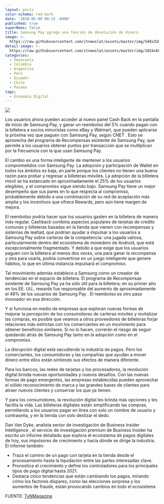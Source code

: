 ```yaml
---
layout: posts
color-schema: red-dark
date: '2018-05-09 09:32 -0400'
published: true
superNews: false
title: Samsung Pay agrega una función de devolución de dinero
image: >-
  https://raw.githubusercontent.com/itnewslat/assets/master/img/540x320/Samsung-Pay-p.jpg
detail-image: >-
  https://raw.githubusercontent.com/itnewslat/assets/master/img/1024x680/Samsung-Pay-g.jpg
categories:
  - Venezuela
  - Colombia
  - Argentina
  - Perú
  - Ecuador
  - Chile
  - Panama
tags:
  - Economía Digital
---
```

![](http://static.businessinsider.com/image/5af0590f19ee865f008b4907-750.jpg)

Los usuarios ahora pueden acceder al nuevo panel Cash Back en la pantalla de inicio de Samsung Pay, y ganar un reembolso del 5% cuando pagan con la billetera a socios minoristas como eBay y Walmart, que pueden aplicarse la próxima vez que paguen con Samsung Pay, según CNET . Esto se aprovecha del programa de Recompensas existente de Samsung Pay, que permite a los usuarios obtener puntos por transacción que se multiplican por la frecuencia con la que usan Samsung Pay.

El cambio es una forma inteligente de mantener a los usuarios comprometidos con Samsung Pay. La adopción y participación de Wallet en todos los ámbitos es baja, en parte porque los clientes no tienen una buena razón para probar y regresar a billeteras móviles. La adopción de la billetera móvil se ha estancado en aproximadamente el 25% de los usuarios elegibles, y el compromiso sigue siendo bajo. Samsung Pay tiene un mejor desempeño que sus pares en lo que respecta al compromiso, probablemente debido a una combinación de su red de aceptación más amplia y los incentivos que ofrece Rewards, pero aún tiene margen de mejora.

El reembolso podría hacer que los usuarios gasten en la billetera de manera más regular. Cashback combina aspectos populares de tarjetas de crédito comunes y billeteras basadas en la tienda que vienen con recompensas y sistemas de lealtad, que podrían ayudar a impulsar a los usuarios a Samsung Pay sobre carteras de la competencia: una jugada valiosa, particularmente dentro del ecosistema de monedero de Android, que está excepcionalmente fragmentado. Y debido a que exige que los usuarios paguen con la billetera al menos dos veces, una para ganar la recompensa y otra para usarla, podría convertirse en un juego inteligente que genere hábitos, lo que en última instancia impulsará el compromiso.

Tal movimiento además establece a Samsung como un creador de tendencias en el espacio de billetera. El programa de Recompensas existente de Samsung Pay ya ha sido útil para la billetera; en su primer año en los EE. UU., rewards fue responsable del aumento de aproximadamente el 49% de los usuarios de Samsung Pay . El reembolso es otro paso innovador en esa dirección.

Y si funciona en medio de empresas que exploran nuevas formas de mejorar la percepción de los consumidores de carteras móviles y revitalizar las compras, es posible que veamos a otros proveedores de billeteras forjar relaciones más estrictas con los comerciantes en un movimiento para obtener beneficios similares. Si no lo hacen, correrán el riesgo de seguir quedando atrás de Samsung Pay tanto en la adopción como en el compromiso.

La disrupción digital está sacudiendo la industria de pagos. Pero los comerciantes, los consumidores y las compañías que ayudan a mover dinero entre ellos están sintiendo sus efectos de manera diferente.

Para los bancos, las redes de tarjetas y los procesadores, la revolución digital brinda nuevas oportunidades y nuevos desafíos. Con las nuevas formas de pago emergentes, las empresas establecidas pueden aprovechar el sólido reconocimiento de marca y las grandes bases de clientes para atraer nuevos clientes y conservar los que ya tienen.

Y para los consumidores, la revolución digital les brinda más opciones y les facilita la vida. Las billeteras digitales están simplificando las compras, permitiendo a los usuarios pagar en línea con solo un nombre de usuario y contraseña, y en la tienda con solo deslizar el dedo.

Dan Van Dyke, analista senior de investigación de Business Insider Intelligence , el servicio de investigación premium de Business Insider ha escrito un informe detallado que explora el ecosistema de pagos digitales de hoy, sus impulsores de crecimiento y hacia dónde se dirige la industria. El informe también:

- Traza el camino de un pago con tarjeta en la tienda desde el procesamiento hasta la liquidación entre las partes interesadas clave.
- Pronostica el crecimiento y define los controladores para los principales tipos de pago digital hasta 2021.
- Destaca cinco tendencias que están cambiando los pagos, mirando cómo los factores dispares, como las elecciones sorpresa y los aumentos de fraude, están provocando cambios en todo el ecosistema

FUENTE: [TyNMagazine](http://www.tynmagazine.com/samsung-pay-agrega-una-funcion-de-devolucion-de-dinero/)
